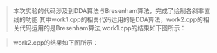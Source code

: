 >本次实验的代码涉及到DDA算法与Bresenham算法，完成了绘制各斜率直线的功能
>其中work1.cpp的相关代码运用的是DDA算法，work2.cpp的相关代码运用的是Bresenham算法
>work1.cpp的结果如下图所示：

>work2.cpp的结果如下图所示：
